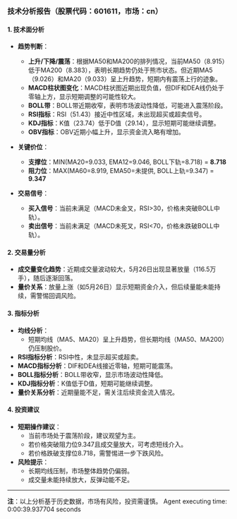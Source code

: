 ### 技术分析报告（股票代码：601611，市场：cn）

#### 1. 技术面分析
- **趋势判断**：
  - **上升/下降/震荡**：根据MA50和MA200的排列情况，当前MA50（8.915）低于MA200（8.383），表明长期趋势仍处于熊市状态。但近期MA5（9.026）和MA20（9.033）呈上升趋势，短期内有震荡上行的迹象。
  - **MACD柱状图变化**：MACD柱状图近期出现负值，但DIF和DEA线仍处于零轴上方，显示短期调整的可能性较大。
  - **BOLL带**：BOLL带近期收窄，表明市场波动性降低，可能进入震荡阶段。
  - **RSI指标**：RSI（51.43）接近中性区域，未出现超买或超卖信号。
  - **KDJ指标**：K值（23.74）低于D值（29.14），显示短期可能继续调整。
  - **OBV指标**：OBV近期小幅上升，显示资金流入略有增加。

- **关键价位**：
  - **支撑位**：MIN(MA20=9.033, EMA12=9.046, BOLL下轨=8.718) = **8.718**
  - **阻力位**：MAX(MA60=8.919, EMA50=未提供, BOLL上轨=9.347) = **9.347**

- **交易信号**：
  - **买入信号**：当前未满足（MACD未金叉，RSI>30，价格未突破BOLL中轨）。
  - **卖出信号**：当前未满足（MACD未死叉，RSI<70，价格未跌破BOLL中轨）。

#### 2. 交易量分析
- **成交量变化趋势**：近期成交量波动较大，5月26日出现显著放量（116.5万手），随后逐渐回落。
- **量价关系**：放量上涨（如5月26日）显示短期资金介入，但后续量能未能持续，需警惕回调风险。

#### 3. 指标分析
- **均线分析**：
  - 短期均线（MA5、MA20）呈上升趋势，但长期均线（MA50、MA200）仍压制股价。
- **RSI指标分析**：RSI中性，未显示超买或超卖。
- **MACD指标分析**：DIF和DEA线接近零轴，短期可能震荡。
- **BOLL指标分析**：BOLL带收窄，显示市场波动性降低。
- **KDJ指标分析**：K值低于D值，短期可能继续调整。
- **量价关系分析**：近期量能不足，需关注后续资金流入情况。

#### 4. 投资建议
- **短期操作建议**：
  - 当前市场处于震荡阶段，建议观望为主。
  - 若价格突破阻力位9.347且成交量放大，可考虑短线介入。
  - 若价格跌破支撑位8.718，需警惕进一步下跌风险。
- **风险提示**：
  - 长期均线压制，市场整体趋势仍偏弱。
  - 成交量未能持续放大，反弹动能不足。

---

**注**：以上分析基于历史数据，市场有风险，投资需谨慎。
Agent executing time: 0:00:39.937704 seconds